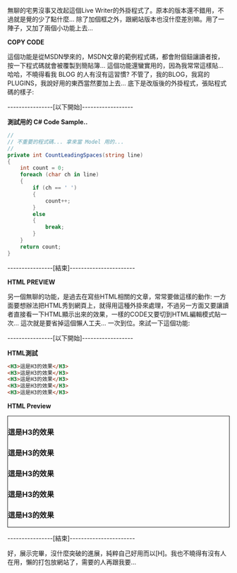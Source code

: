 無聊的宅男沒事又改起這個Live Writer的外掛程式了。原本的版本還不錯用，不過就是覺的少了點什麼... 除了加個框之外，跟網站版本也沒什麼差別嘛。用了一陣子，又加了兩個小功能上去... 

**COPY CODE**

這個功能是從MSDN學來的，MSDN文章的範例程式碼，都會附個鈕讓讀者按，按一下程式碼就會被覆製到簡貼簿... 這個功能還蠻實用的，因為我常常這樣貼... 哈哈，不曉得看我 BLOG 的人有沒有這習慣? 不管了，我的BLOG，我寫的PLUGINS，我說好用的東西當然要加上去... 底下是改版後的外掛程式，張貼程式碼的樣子: 

----------------[以下開始]------------------

**測試用的 C# Code Sample..**

```csharp
//
// 不重要的程式碼... 拿來當 Model 用的...
//
private int CountLeadingSpaces(string line)
{
    int count = 0;
    foreach (char ch in line)
    {
        if (ch == ' ')
        {
            count++;
        }
        else
        {
            break;
        }
    }
    return count;
}
```

----------------[結束]-----------------------

**HTML PREVIEW**

另一個無聊的功能，是過去在寫些HTML相關的文章，常常要做這樣的動作: 一方面要想辦法把HTML秀到網頁上，就得用這種外掛來處理，不過另一方面又要讓讀者直接看一下HTML顯示出來的效果，一樣的CODE又要切到HTML編輯模式貼一次... 這次就是要省掉這個懶人工夫... 一次到位。來試一下這個功能: 

----------------[以下開始]------------------

**HTML測試**

```html
<H3>這是H3的效果</H3>
<H3>這是H3的效果</H3>
<H3>這是H3的效果</H3>
<H3>這是H3的效果</H3>
<H3>這是H3的效果</H3>
```

**HTML Preview**

<div style="border: 1px solid">
<h3>這是H3的效果</h3>
<h3>這是H3的效果</h3>
<h3>這是H3的效果</h3>
<h3>這是H3的效果</h3>
<h3>這是H3的效果</h3>
</div>

----------------[結束]-----------------------

好，展示完畢，沒什麼突破的進展，純粹自己好用而以[H]。我也不曉得有沒有人在用，懶的打包放網站了，需要的人再跟我要...